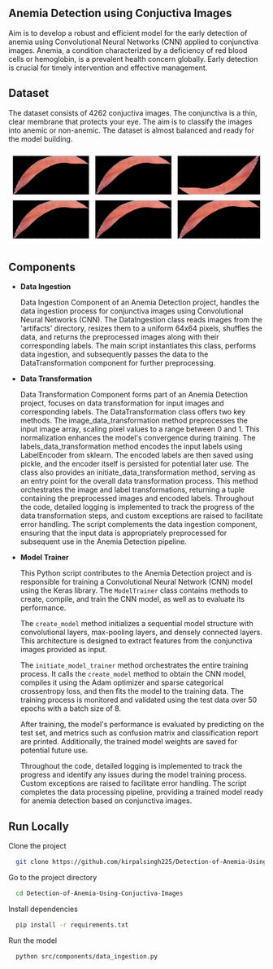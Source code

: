 
## Anemia Detection using Conjuctiva Images

Aim is to develop a robust and efficient model for the early detection of anemia using Convolutional Neural Networks (CNN) applied to conjunctiva images. Anemia, a condition characterized by a deficiency of red blood cells or hemoglobin, is a prevalent health concern globally. Early detection is crucial for timely intervention and effective management.
## Dataset

The dataset consists of 4262 conjuctiva images. The conjunctiva is a thin, clear membrane that protects your eye. The aim is to classify the images into anemic or non-anemic. The dataset is almost balanced and ready for the model building.

![img](https://github.com/kirpalsingh225/Detection-of-Anemia-Using-Conjuctiva-Images/blob/main/assets/dataset.png)


    

## Components

- **Data Ingestion**
  
  Data Ingestion Component of an Anemia Detection project, handles the data ingestion process for conjunctiva images using Convolutional Neural Networks (CNN). The DataIngestion class reads images from the 'artifacts' directory, resizes them to a uniform 64x64 pixels, shuffles the data, and returns the preprocessed images along with their corresponding labels. The main script instantiates this class, performs data ingestion, and subsequently passes the data to the DataTransformation component for further preprocessing.

- **Data Transformation**

    Data Transformation Component forms part of an Anemia Detection project, focuses on data transformation for input images and corresponding labels. The DataTransformation class offers two key methods. The image_data_transformation method preprocesses the input image array, scaling pixel values to a range between 0 and 1. This normalization enhances the model's convergence during training. The labels_data_transformation method encodes the input labels using LabelEncoder from sklearn. The encoded labels are then saved using pickle, and the encoder itself is persisted for potential later use. The class also provides an initiate_data_transformation method, serving as an entry point for the overall data transformation process. This method orchestrates the image and label transformations, returning a tuple containing the preprocessed images and encoded labels. Throughout the code, detailed logging is implemented to track the progress of the data transformation steps, and custom exceptions are raised to facilitate error handling. The script complements the data ingestion component, ensuring that the input data is appropriately preprocessed for subsequent use in the Anemia Detection pipeline.


- **Model Trainer**

    This Python script contributes to the Anemia Detection project and is responsible for training a Convolutional Neural Network (CNN) model using the Keras library. The `ModelTrainer` class contains methods to create, compile, and train the CNN model, as well as to evaluate its performance.

    The `create_model` method initializes a sequential model structure with convolutional layers, max-pooling layers, and densely connected layers. This architecture is designed to extract features from the conjunctiva images provided as input.

    The `initiate_model_trainer` method orchestrates the entire training process. It calls the `create_model` method to obtain the CNN model, compiles it using the Adam optimizer and sparse categorical crossentropy loss, and then fits the model to the training data. The training process is monitored and validated using the test data over 50 epochs with a batch size of 8.

    After training, the model's performance is evaluated by predicting on the test set, and metrics such as confusion matrix and classification report are printed. Additionally, the trained model weights are saved for potential future use.

    Throughout the code, detailed logging is implemented to track the progress and identify any issues during the model training process. Custom exceptions are raised to facilitate error handling. The script completes the data processing pipeline, providing a trained model ready for anemia detection based on conjunctiva images.   



## Run Locally

Clone the project

```bash
  git clone https://github.com/kirpalsingh225/Detection-of-Anemia-Using-Conjuctiva-Images
```

Go to the project directory

```bash
  cd Detection-of-Anemia-Using-Conjuctiva-Images
```

Install dependencies

```bash
  pip install -r requirements.txt
```

Run the model

```bash
  python src/components/data_ingestion.py
```

